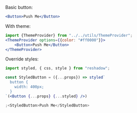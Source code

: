 Basic button:

```jsx
<Button>Push Me</Button>
```

With theme:

```jsx
import {ThemeProvider} from "../../utils/ThemeProvider";
<ThemeProvider options={{color: "#ff0000"}}>
    <Button>Push Me</Button>
</ThemeProvider>

```

Override styles: 

```jsx
import styled, { css, style } from "reshadow";

const StyledButton = ({...props}) => styled`
  button {
    width: 400px;
  }
`(<Button {...props} {...styled} />)

;<StyledButton>Push Me</StyledButton>
```

